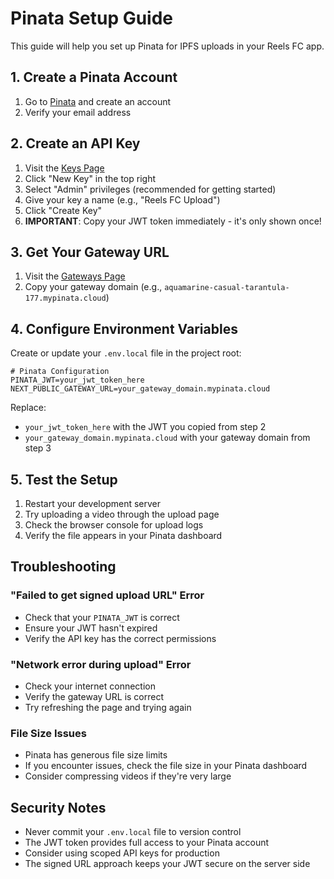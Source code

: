 # Pinata Setup Guide

This guide will help you set up Pinata for IPFS uploads in your Reels FC app.

## 1. Create a Pinata Account

1. Go to [Pinata](https://app.pinata.cloud/) and create an account
2. Verify your email address

## 2. Create an API Key

1. Visit the [Keys Page](https://app.pinata.cloud/developers/keys)
2. Click "New Key" in the top right
3. Select "Admin" privileges (recommended for getting started)
4. Give your key a name (e.g., "Reels FC Upload")
5. Click "Create Key"
6. **IMPORTANT**: Copy your JWT token immediately - it's only shown once!

## 3. Get Your Gateway URL

1. Visit the [Gateways Page](https://app.pinata.cloud/gateway)
2. Copy your gateway domain (e.g., `aquamarine-casual-tarantula-177.mypinata.cloud`)

## 4. Configure Environment Variables

Create or update your `.env.local` file in the project root:

```env
# Pinata Configuration
PINATA_JWT=your_jwt_token_here
NEXT_PUBLIC_GATEWAY_URL=your_gateway_domain.mypinata.cloud
```

Replace:

- `your_jwt_token_here` with the JWT you copied from step 2
- `your_gateway_domain.mypinata.cloud` with your gateway domain from step 3

## 5. Test the Setup

1. Restart your development server
2. Try uploading a video through the upload page
3. Check the browser console for upload logs
4. Verify the file appears in your Pinata dashboard

## Troubleshooting

### "Failed to get signed upload URL" Error

- Check that your `PINATA_JWT` is correct
- Ensure your JWT hasn't expired
- Verify the API key has the correct permissions

### "Network error during upload" Error

- Check your internet connection
- Verify the gateway URL is correct
- Try refreshing the page and trying again

### File Size Issues

- Pinata has generous file size limits
- If you encounter issues, check the file size in your Pinata dashboard
- Consider compressing videos if they're very large

## Security Notes

- Never commit your `.env.local` file to version control
- The JWT token provides full access to your Pinata account
- Consider using scoped API keys for production
- The signed URL approach keeps your JWT secure on the server side
